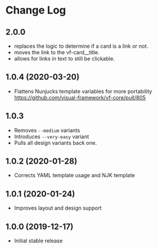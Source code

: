 # Change Log

## 2.0.0

* replaces the logic to determine if a card is a link or not.
* moves the link to the vf-card__title.
* allows for links in text to still be clickable.

## 1.0.4 (2020-03-20)

* Flattens Nunjucks template variables for more portability https://github.com/visual-framework/vf-core/pull/805

## 1.0.3

* Removes `--medium` variants
* Introduces `--very-easy` variant
* Pulls all design variants back one.

## 1.0.2 (2020-01-28)

* Corrects YAML template usage and NJK template

## 1.0.1 (2020-01-24)

* Improves layout and design support

## 1.0.0 (2019-12-17)

* Initial stable release
